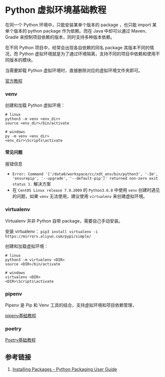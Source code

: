 # Python 虚拟环境基础教程

在同一个 Python 环境中，只能安装某单个版本的 package ，也只能 import 某单个版本的 python package 作为依赖。而在 Java 中却可以通过 Maven、Gradle 来控制项目依赖的版本，同时支持多种版本依赖。

在不同 Python 项目中，经常会出现各自依赖的同名 package 其版本不同的情况，而 Python 虚拟环境就是为了通过环境隔离，支持不同的项目中依赖和使用不同版本的模块。

当需要卸载 Python 虚拟环境时，直接删除对应的虚拟环境文件夹即可。

[官方教程](https://packaging.python.org/tutorials/installing-packages/#creating-virtual-environments)

### venv

创建和加载 Python 虚拟环境：
```
# linux
python3 -m venv <env_dir>
source <env_dir>/bin/activate

# windows
py -m venv <env_dir>
<env_dir>\Scripts\activate
```

#### 常见问题

报错信息
-  `Error: Command '['/data0/workspace/cc/xdt_env/bin/python3', '-Im', 'ensurepip', '--upgrade', '--default-pip']' returned non-zero exit status 1.`
解决方案
- 在 `CentOS Linux release 7.9.2009` 的 `Python3.6.8` 中使用 `venv` 创建时遇见的问题，如果 `venv` 无法使用，建议使用 `virtualenv` 来创建虚拟环境。

### virtualenv

Virtualenv 并非 Python 自带 package，需要自己手动安装。

安装 virtualenv：
`pip3 install virtualenv -i https://mirrors.aliyun.com/pypi/simple/`

创建和加载虚拟环境：
```
# linux
python3 -m virtualenv <DIR>
source <DIR>/bin/activate

# windows
virtualenv <DIR>
<DIR>\Scripts\activate
```

### pipenv

Pipenv 是 Pip 和 Venv 工具的结合，支持虚拟环境和项目依赖管理，

[pipenv基础教程](work/programming/Python/CLI/pipenv基础教程.md)

### poetry

[Poetry基础教程](work/programming/Python/CLI/Poetry基础教程.md)

## 参考链接

1. [Installing Packages - Python Packaging User Guide](https://packaging.python.org/tutorials/installing-packages/#creating-virtual-environments)